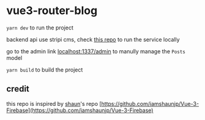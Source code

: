 # vue3-router-blog

`yarn dev` to run the project

backend api use stripi cms, check [this repo](https://github.com/djdeo/flutter-cart-api) to run the service locally

go to the admin link [localhost:1337/admin](localhost:1337/admin) to manully manage the `Posts` model

`yarn build` to build the project

## credit

this repo is inspired by [shaun](https://github.com/iamshaunjp)'s repo [https://github.com/iamshaunjp/Vue-3-Firebase](https://github.com/iamshaunjp/Vue-3-Firebase)